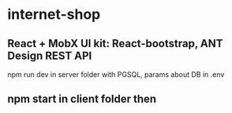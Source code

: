 # internet-shop
React + MobX
UI kit: React-bootstrap, ANT Design
REST API
---------------------------------------------------------------------
npm run dev in server folder with PGSQL, params about DB in .env

npm start in client folder then
--------------------------------------------------------------------

